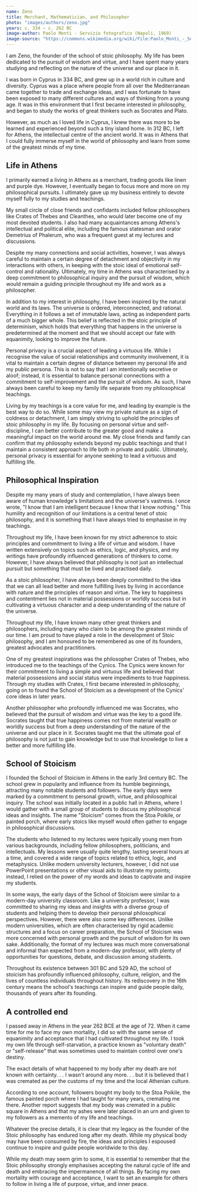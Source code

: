 ```yaml
---
name: Zeno
title: Merchant, Mathematician, and Philosopher
photo: "images/authors/zeno.jpg"
years: c. 334 – c. 262 BC
image-author: Paolo Monti - Servizio fotografico (Napoli, 1969)
image-source: "https://commons.wikimedia.org/wiki/File:Paolo_Monti_-_Servizio_fotografico_(Napoli,_1969)_-_BEIC_6353768.jpg"
---
```


I am Zeno, the founder of the school of stoic philosophy. My life has been dedicated to the pursuit of wisdom and virtue, and I have spent many years studying and reflecting on the nature of the universe and our place in it.<!--more-->

I was born in Cyprus in 334 BC, and grew up in a world rich in culture and diversity. Cyprus was a place where people from all over the Mediterranean came together to trade and exchange ideas, and I was fortunate to have been exposed to many different cultures and ways of thinking from a young age. It was in this environment that I first became interested in philosophy, and began to study the works of great thinkers such as Socrates and Plato.

However, as much as I loved life in Cyprus, I knew there was more to be learned and experienced beyond such a tiny island home. In 312 BC, I left for Athens, the intellectual centre of the ancient world. It was in Athens that I could fully immerse myself in the world of philosophy and learn from some of the greatest minds of my time.

## Life in Athens

I primarily earned a living in Athens as a merchant, trading goods like linen and purple dye. However, I eventually began to focus more and more on my philosophical pursuits. I ultimately gave up my business entirely to devote myself fully to my studies and teachings.

My small circle of close friends and confidants included fellow philosophers like Crates of Thebes and Cleanthes, who would later become one of my most devoted students. I also had many acquaintances among Athens's intellectual and political elite, including the famous statesman and orator Demetrius of Phalerum, who was a frequent guest at my lectures and discussions.

Despite my many connections and social activities, however, I was always careful to maintain a certain degree of detachment and objectivity in my interactions with others, in keeping with the stoic ideal of emotional self-control and rationality. Ultimately, my time in Athens was characterised by a deep commitment to philosophical inquiry and the pursuit of wisdom, which would remain a guiding principle throughout my life and work as a philosopher.

In addition to my interest in philosophy, I have been inspired by the natural world and its laws. The universe is ordered, interconnected, and rational. Everything in it follows a set of immutable laws, acting as independent parts of a much bigger whole. This belief is reflected in the stoic principle of determinism, which holds that everything that happens in the universe is predetermined at the moment and that we should accept our fate with equanimity, looking to improve the future.

Personal privacy is a crucial aspect of leading a virtuous life. While I recognise the value of social relationships and community involvement, it is vital to maintain a certain degree of distance between my personal life and my public persona. This is not to say that I am intentionally secretive or aloof; instead, it is essential to balance personal connections with a commitment to self-improvement and the pursuit of wisdom. As such, I have always been careful to keep my family life separate from my philosophical teachings.

Living by my teachings is a core value for me, and leading by example is the best way to do so. While some may view my private nature as a sign of coldness or detachment, I am simply striving to uphold the principles of stoic philosophy in my life. By focusing on personal virtue and self-discipline, I can better contribute to the greater good and make a meaningful impact on the world around me. My close friends and family can confirm that my philosophy extends beyond my public teachings and that I maintain a consistent approach to life both in private and public. Ultimately, personal privacy is essential for anyone seeking to lead a virtuous and fulfilling life.

## Philosophical Inspiration

Despite my many years of study and contemplation, I have always been aware of human knowledge's limitations and the universe's vastness. I once wrote, "I know that I am intelligent because I know that I know nothing." This humility and recognition of our limitations is a central tenet of stoic philosophy, and it is something that I have always tried to emphasise in my teachings.

Throughout my life, I have been known for my strict adherence to stoic principles and commitment to living a life of virtue and wisdom. I have written extensively on topics such as ethics, logic, and physics, and my writings have profoundly influenced generations of thinkers to come. However, I have always believed that philosophy is not just an intellectual pursuit but something that must be lived and practised daily.

As a stoic philosopher, I have always been deeply committed to the idea that we can all lead better and more fulfilling lives by living in accordance with nature and the principles of reason and virtue. The key to happiness and contentment lies not in material possessions or worldly success but in cultivating a virtuous character and a deep understanding of the nature of the universe.

Throughout my life, I have known many other great thinkers and philosophers, including many who claim to be among the greatest minds of our time. I am proud to have played a role in the development of Stoic philosophy, and I am honoured to be remembered as one of its founders, greatest advocates and practitioners.

One of my greatest inspirations was the philosopher Crates of Thebes, who introduced me to the teachings of the Cynics. The Cynics were known for their commitment to living a simple and virtuous life and believed that material possessions and social status were impediments to true happiness. Through my studies with Crates, I first became interested in philosophy, going on to found the School of Stoicism as a development of the Cynics' core ideas in later years.

Another philosopher who profoundly influenced me was Socrates, who believed that the pursuit of wisdom and virtue was the key to a good life. Socrates taught that true happiness comes not from material wealth or worldly success but from a deep understanding of the nature of the universe and our place in it. Socrates taught me that the ultimate goal of philosophy is not just to gain knowledge but to use that knowledge to live a better and more fulfilling life.

## School of Stoicism

I founded the School of Stoicism in Athens in the early 3rd century BC. The school grew in popularity and influence from its humble beginnings, attracting many notable students and followers. The early days were marked by a commitment to personal growth, virtue, and philosophical inquiry. The school was initially located in a public hall in Athens, where I would gather with a small group of students to discuss my philosophical ideas and insights. The name "Stoicism" comes from the Stoa Poikile, or painted porch, where early stoics like myself would often gather to engage in philosophical discussions.

The students who listened to my lectures were typically young men from various backgrounds, including fellow philosophers, politicians, and intellectuals. My lessons were usually quite lengthy, lasting several hours at a time, and covered a wide range of topics related to ethics, logic, and metaphysics. Unlike modern university lecturers, however, I did not use PowerPoint presentations or other visual aids to illustrate my points; instead, I relied on the power of my words and ideas to captivate and inspire my students.

In some ways, the early days of the School of Stoicism were similar to a modern-day university classroom. Like a university professor, I was committed to sharing my ideas and insights with a diverse group of students and helping them to develop their personal philosophical perspectives. However, there were also some key differences. Unlike modern universities, which are often characterised by rigid academic structures and a focus on career preparation, the School of Stoicism was more concerned with personal growth and the pursuit of wisdom for its own sake. Additionally, the format of my lectures was much more conversational and informal than expected from a modern-day professor, with plenty of opportunities for questions, debate, and discussion among students.

Throughout its existence between 301 BC and 529 AD, the school of stoicism has profoundly influenced philosophy, culture, religion, and the lives of countless individuals throughout history. Its rediscovery in the 16th century means the school's teachings can inspire and guide people daily, thousands of years after its founding.

## A controlled end 

I passed away in Athens in the year 262 BCE at the age of 72. When it came time for me to face my own mortality, I did so with the same sense of equanimity and acceptance that I had cultivated throughout my life. I took my own life through self-starvation, a practice known as "voluntary death" or "self-release" that was sometimes used to maintain control over one's destiny.

The exact details of what happened to my body after my death are not known with certainty. . . I wasn't around any more. . . but it is believed that I was cremated as per the customs of my time and the local Athenian culture.

According to one account, followers bought my body to the Stoa Poikile, the famous painted porch where I had taught for many years, cremating me there. Another report suggests that my body was cremated in a public square in Athens and that my ashes were later placed in an urn and given to my followers as a memento of my life and teachings.

Whatever the precise details, it is clear that my legacy as the founder of the Stoic philosophy has endured long after my death. While my physical body may have been consumed by fire, the ideas and principles I espoused continue to inspire and guide people worldwide to this day.

While my death may seem grim to some, it is essential to remember that the Stoic philosophy strongly emphasises accepting the natural cycle of life and death and embracing the impermanence of all things. By facing my own mortality with courage and acceptance, I want to set an example for others to follow in living a life of purpose, virtue, and inner peace.
